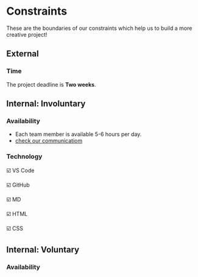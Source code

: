 # Constraints

These are the boundaries of our constraints which help us to build a more
creative project!

## External

### Time

The project deadline is **Two weeks**.

<!--
  constraints coming from the outside that your team has no control over. these may include:
  - project deadlines
  - UI design or color schemes
  - technologies (sometimes a client will tell you what to use)
-->

## Internal: Involuntary

### Availability

- Each team member is available 5-6 hours per day.
- [check our communicatiom](./communication-plan.md)

### Technology

:ballot_box_with_check: VS Code

:ballot_box_with_check: GitHub

:ballot_box_with_check: MD

:ballot_box_with_check: HTML

:ballot_box_with_check: CSS

<!--
  constraints that come from within your team, and you have no control over. they may include:
  - each of your individual skill levels
  - amount of time available to work on the project
-->

## Internal: Voluntary

### Availability



<!--
  constraints that your team decided on to help scope the project. they may include:
  - coding style & conventions
  - agree on a code review checklist for the project repository
  - the number of hours you want to spend working
  - only using the colors black and white
-->
